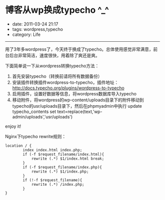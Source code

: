 # 博客从wp换成typecho ^_^

- date: 2011-03-24 21:17
- tags: wordpress,typecho
- category: Life

----------------

用了3年多wordpress了，今天终于换成了typecho。总体使用感觉非常满意，前台后台非常简洁，速度很快，用着除了爽还是爽。

下面简单说一下从wordpress转换typecho方法：

1. 首先安装typecho（转换前请将所有数据备份）
2. 安装插件转换插件wordpress-to-typecho，插件地址：http://docs.typecho.org/plugins/wordpress-to-typecho
3. 启用插件，设置好数据等信息，将wordpress数据库导入typecho
4. 移动附件，将wordpress的wp-content/uploads目录下的附件移动到typecho的usr/uploads目录下，然后在phpmyadmin中执行
update typecho_contents set text=replace(text,'wp-admin/uploads','usr/uploads')

enjoy it!

Nginx下typecho rewrite规则：

	location / {
			index index.html index.php;
			if (-f $request_filename/index.html){
				rewrite (.*) $1/index.html break;
			}
			if (-f $request_filename/index.php){
				rewrite (.*) $1/index.php;
			}
			if (!-f $request_filename){
				rewrite (.*) /index.php;
			}
	}
